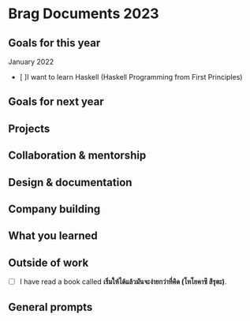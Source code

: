 # Brag Documents 2023

## Goals for this year

[comment]: # (* List the major goals here!)

January 2022
* [ ]I want to learn Haskell (Haskell Programming from First Principles)

## Goals for next year

[comment]: # (* If it's getting towards the end of the year, maybe start writing down what might be the goals for next year.)

## Projects

## Collaboration & mentorship

## Design & documentation

## Company building

## What you learned

## Outside of work

* [ ] I have read a book called **เริ่มให้ได้แล้วมันจะง่ายกว่าที่คิด (โทโยคาซึ สึรุตะ)**.

## General prompts
